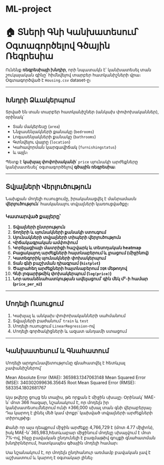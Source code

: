 # ML-project
# 🏠 Տների Գնի Կանխատեսում՝ Օգտագործելով Գծային Ռեգրեսիա

Ունենք **ռեգրեսիայի խնդիր**, որի նպատակն է՝ կանխատեսել տան շուկայական գինը՝ հիմնվելով տարբեր հատկանիշների վրա։ Օգտագործված է `Housing.csv` dataset-ը։

---

##  Խնդրի Ձևակերպում

Տրված են տան տարբեր հատկանիշներ (անկախ փոփոխականներ), օրինակ՝

- Տան մակերեսը (`area`)
- Ննջասենյակների քանակը (`bedrooms`)
- Լոգասենյակների քանակը (`bathrooms`)
- Գտնվելու վայրը (`location`)
- Կահավորման կարգավիճակ (`furnishingstatus`)
- և այլն։

Պետք է **կախյալ փոփոխականի**՝ `price` սյունակի արժեքները կանխատեսել՝ օգտագործելով **գծային ռեգրեսիա**։

---

## Տվյալների Վերլուծություն 

Նախքան մոդելի ուսուցումը, իրականացվել է մանրամասն **վերլուծություն**՝ հասկանալու տվյալների կառուցվածքը։

### Կատարված քայլերը՝

1. **Տվյալների ընտրություն**
2. **Տողերի և սյունակների քանակի ստուգում**
3. **Սյունակների տվյալների տիպերի վերլուծություն**
4. **Վիճակագրական ամփոփում**
5. **Կորելացիայի մատրիցի հաշվարկ և տեսողական heatmap**
6. **Բացակայող արժեքների հայտնաբերում և լրացում (միջինով)**
7. **Կատեգորիկ սյունակների փոխակերպում**
8. **Տան գնի բաշխման դիագրամ (`histplot`)**
9. **Ծայրահեղ արժեքների հայտնաբերում `IQR` մեթոդով**
10. **Գնի լոգարիթմիկ փոխակերպում (`log(price)`)**
11. **Նոր առանձնահատկության ավելացում՝ գին մեկ մ²-ի համար (`price_per_m2`)**

---

##  Մոդելի Ուսուցում

1. Կախյալ և անկախ փոփոխականների սահմանում  
2. Տվյալների բաժանում՝ `train` և `test`
3. Մոդելի ուսուցում `LinearRegression`-ով
4. Մոդելի գործակիցների և ազատ անդամի ստացում

---

## Կանխատեսում և Գնահատում

Մոդելի արդյունավետությունը գնահատվել է հետևյալ չափանիշներով՝

Mean Absolute Error (MAE): 365983.1347063148
Mean Squared Error (MSE): 340302099636.35645
Root Mean Squared Error (RMSE): 583354.1802681767

Այս թվերը ցույց են տալիս, թե որքան է միջին սխալը։
Օրինակ՝ MAE-ն՝ մոտ 366 հազար, նշանակում է, որ մոդելն իր կանխատեսումներում ունի ±366,000 սխալ տան գնի վերաբերյալ։ Դա կարող է լինել մեծ կամ փոքր՝ կախված տվյալների արժեքների տիրույթից։

Քանի որ այս դեպքում միջին արժեքը  4,766,729 է (մոտ 4.77 միլիոն), իսկ MAE-ն՝ 365,983,հետևաբար միջինում մոդելը սխալվում է մոտ 7%-ով, ինչը բավական ընդունելի է բազմաթիվ գույքի գնահատման խնդիրներում, հատկապես գծային մոդելի համար։

Սա նշանակում է, որ մոդելն ընդհանուր առմամբ բավական լավ է աշխատում և կարող է օգտակար լինել։






